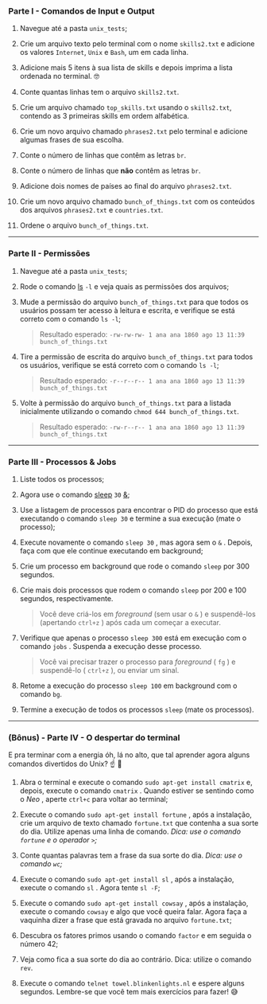 ### Parte I - Comandos de Input e Output

1.  Navegue até a pasta  `unix_tests`;
    
2.  Crie um arquivo texto pelo terminal com o nome  `skills2.txt`  e adicione os valores  `Internet`,  `Unix`  e  `Bash`, um em cada linha.
    
3.  Adicione mais 5 itens à sua lista de skills e depois imprima a lista ordenada no terminal. 🤓
    
4.  Conte quantas linhas tem o arquivo  `skills2.txt`.
    
5.  Crie um arquivo chamado  `top_skills.txt`  usando o  `skills2.txt`, contendo as 3 primeiras skills em ordem alfabética.
    
6.  Crie um novo arquivo chamado  `phrases2.txt`  pelo terminal e adicione algumas frases de sua escolha.
    
7.  Conte o número de linhas que contêm as letras  `br`.
    
8.  Conte o número de linhas que  **não** contêm as letras  `br`.
    
9.  Adicione dois nomes de países ao final do arquivo  `phrases2.txt`.
    
10.  Crie um novo arquivo chamado  `bunch_of_things.txt`  com os conteúdos dos arquivos  `phrases2.txt`  e  `countries.txt`.
    
11.  Ordene o arquivo  `bunch_of_things.txt`.
______
### Parte II - Permissões

1.  Navegue até a pasta  `unix_tests`;
    
2.  Rode o comando  [ls](https://linux.die.net/man/1/ls) `-l`  e veja quais as permissões dos arquivos;
    
3.  Mude a permissão do arquivo  `bunch_of_things.txt`  para que todos os usuários possam ter acesso à leitura e escrita, e verifique se está correto com o comando  `ls -l`;
    
    > Resultado esperado:  `-rw-rw-rw- 1 ana ana 1860 ago 13 11:39 bunch_of_things.txt`
    
4.  Tire a permissão de escrita do arquivo  `bunch_of_things.txt`  para todos os usuários, verifique se está correto com o comando  `ls -l`;
    
    > Resultado esperado:  `-r--r--r-- 1 ana ana 1860 ago 13 11:39 bunch_of_things.txt`
    
5.  Volte à permissão do arquivo  `bunch_of_things.txt`  para a listada inicialmente utilizando o comando  `chmod 644 bunch_of_things.txt`.
    
    > Resultado esperado:  `-rw-r--r-- 1 ana ana 1860 ago 13 11:39 bunch_of_things.txt`
----------

### Parte III - Processos & Jobs

1.  Liste todos os processos;
    
2.  Agora use o comando  [sleep](https://linux.die.net/man/3/sleep) `30`  [&](https://linuxhandbook.com/run-process-background/);
    
3.  Use a listagem de processos para encontrar o PID do processo que está executando o comando  `sleep 30`  e termine a sua execução  (mate o processo);
    
4.  Execute novamente o comando  `sleep 30`  , mas agora sem o  `&`  . Depois, faça com que ele continue executando em background;
    
5.  Crie um processo em background que rode o comando  `sleep`  por 300 segundos.
    
6.  Crie mais dois processos que rodem o comando  `sleep`  por 200 e 100 segundos, respectivamente.
    
    > Você deve criá-los em  _foreground_ (sem usar o  `&`  ) e suspendê-los (apertando  `ctrl+z`  ) após cada um começar a executar.
    
7.  Verifique que apenas o processo  `sleep 300`  está em execução com o comando  `jobs`  . Suspenda a execução desse processo.
    
    > Você vai precisar trazer o processo para  _foreground_ (  `fg`  ) e suspendê-lo (  `ctrl+z`  ), ou enviar um sinal.
    
8.  Retome a execução do processo  `sleep 100`  em background com o comando  `bg`.
    
9.  Termine a execução de todos os processos  `sleep`  (mate os processos).
----------

### (Bônus) - Parte IV - O despertar do terminal

E pra terminar com a energia  óh, lá no alto, que tal aprender agora alguns comandos divertidos do Unix? ☝ 🎊

1.  Abra o terminal e execute o comando  `sudo apt-get install cmatrix`  e, depois, execute o comando  `cmatrix`  . Quando estiver se sentindo como o  _Neo_ , aperte  `ctrl+c`  para voltar ao terminal;
    
2.  Execute o comando  `sudo apt-get install fortune`  , após a instalação, crie um arquivo de texto chamado  `fortune.txt`  que contenha a sua sorte do dia. Utilize apenas uma linha de comando.  _Dica: use o comando  `fortune` e o operador  `>`;_
    
3.  Conte quantas palavras tem a frase da sua sorte do dia.  _Dica: use o comando  `wc`;_
    
4.  Execute o comando  `sudo apt-get install sl`  , após a instalação, execute o comando  `sl`  . Agora tente  `sl -F`;
    
5.  Execute o comando  `sudo apt-get install cowsay`  , após a instalação, execute o comando  `cowsay`  e algo que você queira falar. Agora faça a vaquinha dizer a frase que está gravada no arquivo  `fortune.txt`;
    
6.  Descubra os fatores primos usando o comando  `factor`  e em seguida o número 42;
    
7.  Veja como fica a sua sorte do dia ao contrário. Dica: utilize o comando  `rev`.
    
8.  Execute o comando  `telnet towel.blinkenlights.nl`  e espere alguns segundos. Lembre-se que você tem mais exercícios para fazer! 😅
